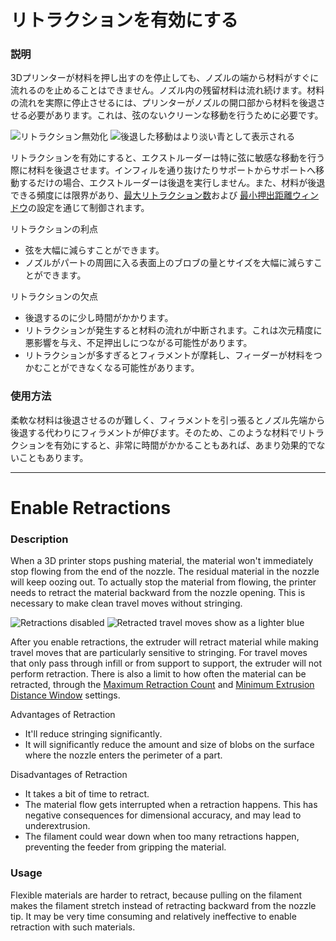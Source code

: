 リトラクションを有効にする
====

### **説明**
3Dプリンターが材料を押し出すのを停止しても、ノズルの端から材料がすぐに流れるのを止めることはできません。ノズル内の残留材料は流れ続けます。材料の流れを実際に停止させるには、プリンターがノズルの開口部から材料を後退させる必要があります。これは、弦のないクリーンな移動を行うために必要です。

![リトラクション無効化](../images/retraction_enable_disabled.png)
![後退した移動はより淡い青として表示される](../images/retraction_enable_enabled.png)

リトラクションを有効にすると、エクストルーダーは特に弦に敏感な移動を行う際に材料を後退させます。インフィルを通り抜けたりサポートからサポートへ移動するだけの場合、エクストルーダーは後退を実行しません。また、材料が後退できる頻度には限界があり、[最大リトラクション数](retraction_count_max.md)および [最小押出距離ウィンドウ](retraction_extrusion_window.md)の設定を通じて制御されます。

リトラクションの利点
* 弦を大幅に減らすことができます。
* ノズルがパートの周囲に入る表面上のブロブの量とサイズを大幅に減らすことができます。

リトラクションの欠点
* 後退するのに少し時間がかかります。
* リトラクションが発生すると材料の流れが中断されます。これは次元精度に悪影響を与え、不足押出しにつながる可能性があります。
* リトラクションが多すぎるとフィラメントが摩耗し、フィーダーが材料をつかむことができなくなる可能性があります。

### **使用方法**
柔軟な材料は後退させるのが難しく、フィラメントを引っ張るとノズル先端から後退する代わりにフィラメントが伸びます。そのため、このような材料でリトラクションを有効にすると、非常に時間がかかることもあれば、あまり効果的でないこともあります。

---

Enable Retractions
====
### **Description**
When a 3D printer stops pushing material, the material won't immediately stop flowing from the end of the nozzle. The residual material in the nozzle will keep oozing out. To actually stop the material from flowing, the printer needs to retract the material backward from the nozzle opening. This is necessary to make clean travel moves without stringing.

![Retractions disabled](../images/retraction_enable_disabled.png)
![Retracted travel moves show as a lighter blue](../images/retraction_enable_enabled.png)

After you enable retractions, the extruder will retract material while making travel moves that are particularly sensitive to stringing. For travel moves that only pass through infill or from support to support, the extruder will not perform retraction. There is also a limit to how often the material can be retracted, through the [Maximum Retraction Count](retraction_count_max.md) and [Minimum Extrusion Distance Window](retraction_extrusion_window.md) settings.

Advantages of Retraction
* It'll reduce stringing significantly.
* It will significantly reduce the amount and size of blobs on the surface where the nozzle enters the perimeter of a part.

Disadvantages of Retraction
* It takes a bit of time to retract.
* The material flow gets interrupted when a retraction happens. This has negative consequences for dimensional accuracy, and may lead to underextrusion.
* The filament could wear down when too many retractions happen, preventing the feeder from gripping the material.

### **Usage**
Flexible materials are harder to retract, because pulling on the filament makes the filament stretch instead of retracting backward from the nozzle tip. It may be very time consuming and relatively ineffective to enable retraction with such materials.

